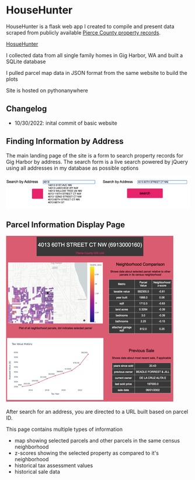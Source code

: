 # HouseHunter

HouseHunter is a flask web app I created to compile and present data scraped from publicly available
[Pierce County property records](https://atip.piercecountywa.gov/app/parcelSearch/search).

[HosueHunter](https://buckleya2.pythonanywhere.com/)

I collected data from all single family homes in Gig Harbor, WA and built a SQLite database

I pulled parcel map data in JSON format from the same website to build the plots

Site is hosted on pythonanywhere

## Changelog

- 10/30/2022: inital commit of basic website

## Finding Information by Address

The main landing page of the site is a form to search property records for Gig Harbor
by address. The search form is a live search powered by jQuery using all addresses
in my database as possible options

![screenshot of search](/screenshots/livesearch_example.png)

## Parcel Information Display Page
![screenshot of website](/screenshots/website_overview.png)

After search for an address, you are directed to a URL built based on parcel ID.

This page contains multiple types of information

- map showing selected parcels and other parcels in the same census neighborhood
- z-scores showing the selected property as compared to it's neighborhood
- historical tax assessment values
- historical sale data


